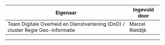 | Eigenaar | Ingevuld door |
| --- | --- |
| Team Digitale Overheid en Dienstverlening (DoD) / cluster Regie Geo-informatie | Marcel Rietdijk |
<hr/>


